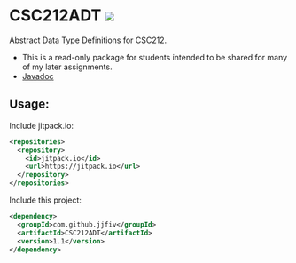 # CSC212ADT [![](https://jitpack.io/v/jjfiv/csc212adt.svg)](https://jitpack.io/#jjfiv/csc212adt)
Abstract Data Type Definitions for CSC212.

- This is a read-only package for students intended to be shared for many of my later assignments.
- [Javadoc](https://jitpack.io/com/github/jjfiv/CSC212ADT/latest/javadoc/)

## Usage:

Include jitpack.io:
```xml
<repositories>
  <repository>
    <id>jitpack.io</id>
    <url>https://jitpack.io</url>
  </repository>
</repositories>
```

Include this project:
```xml
<dependency>
  <groupId>com.github.jjfiv</groupId>
  <artifactId>CSC212ADT</artifactId>
  <version>1.1</version>
</dependency>
```
